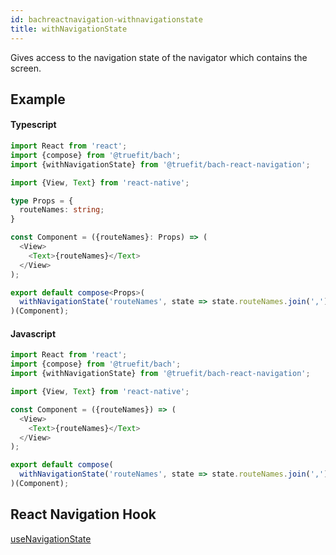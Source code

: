 ```yaml
---
id: bachreactnavigation-withnavigationstate
title: withNavigationState
---
```


Gives access to the navigation state of the navigator which contains the screen.

## Example

#### Typescript

```Typescript
import React from 'react';
import {compose} from '@truefit/bach';
import {withNavigationState} from '@truefit/bach-react-navigation';

import {View, Text} from 'react-native';

type Props = {
  routeNames: string;
}

const Component = ({routeNames}: Props) => (
  <View>
    <Text>{routeNames}</Text>
  </View>
);

export default compose<Props>(
  withNavigationState('routeNames', state => state.routeNames.join(',')),
)(Component);
```

#### Javascript

```Javascript
import React from 'react';
import {compose} from '@truefit/bach';
import {withNavigationState} from '@truefit/bach-react-navigation';

import {View, Text} from 'react-native';

const Component = ({routeNames}) => (
  <View>
    <Text>{routeNames}</Text>
  </View>
);

export default compose(
  withNavigationState('routeNames', state => state.routeNames.join(',')),
)(Component);
```

## React Navigation Hook

[useNavigationState](https://reactnavigation.org/docs/use-navigation-state)
